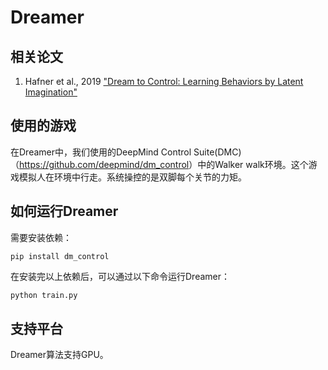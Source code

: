 # Dreamer

## 相关论文

1. Hafner et al., 2019 ["Dream to Control: Learning Behaviors by Latent Imagination"](https://arxiv.org/abs/1912.01603)

## 使用的游戏

在Dreamer中，我们使用的DeepMind Control Suite(DMC)（<https://github.com/deepmind/dm_control>）中的Walker walk环境。这个游戏模拟人在环境中行走。系统操控的是双脚每个关节的力矩。

<!-- <img src="../../docs/images/mpe_simple_spread.gif" alt="mpe_simple_spread" style="zoom: 67%;" /> -->

## 如何运行Dreamer

需要安装依赖：

```shell
pip install dm_control
```

在安装完以上依赖后，可以通过以下命令运行Dreamer：

```python
python train.py
```

## 支持平台

Dreamer算法支持GPU。
